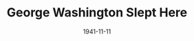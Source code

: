 ---
title: George Washington Slept Here
date: 1941-11-11
closing_date: 1941-11-14
layout: productions
playbill:
Theatre: Theatre Jacksonville
Venue: Little Theatre
cast:
- Annabelle Fuller: Rose Marie Schosser
- Clayton Evans: Bishop McCauley
- Hester: Marilyn Burch
- Katie: Eleonor Edwards
- Leggett Frazer: Charles Blum, Jr.
- Madge Fuller: Anne Terry
- Miss Wilcox: Rosemary Dowling
- Mr. Kimber: Charles E. Barnett
- Mr. Prescott: Forrest Bowen
- Mrs. Douglas: Murdina Nelson
- Newton Fuller: William G. Schosser
- Raymond: Charles Jennings
- Renee Leslie: Jerry Eberle
- Steve Eldridge: Earl Moody
- Sue Barrington: Joyce McCauley
- Tommy Hughes: Bob Carter
- Uncle Stanley: Wilbur Masters, Jr.
crew:
- Assistant to Director: Rosemary Dowling
- Director: Mrs. L.D. Behner
- Make-up:
  - Elmo Lehman
- Make-up Assistant:
  - Aletha Masters
  - Florence Sanders
  - Mary Kethley
  - Murdina Nelson
  - Sibyl Harris
- Property Assistant:
  - Dorothy Lupfer
  - Jesse Hoagland
  - Marjorie Jones
  - Stokes Perry
- Props: Elizabeth Hulett
- Stage Crew:
  - Bishop McCauley
  - Ellis Barnett
  - Gretchen Frizzell
  - J.Ed. Currington
  - Margery Jones
  - Martin Temple
  - Mary Garcia
  - Meta Gilmore
  - Patricia Hulett
  - Ray Sage
  - Stokes Perry
  - W.J. Fouraker, Jr.
- Stage Manager: William Brenner
orchestra:
external_links:
---